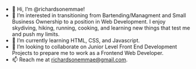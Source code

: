 - 👋 Hi, I’m @richardsonemmae!
- 👀 I’m interested in transitioning from Bartending/Managment and Small Business Ownership to a position in Web Development.  I enjoy skydiving, hiking, running, cooking, and learning new things that test me and push my limits.
- 🌱 I’m currently learning HTML, CSS, and Javascript.
- 💞️ I’m looking to collaborate on Junior Level Front End Development Projects to prepare me to work as a Frontend Web Developer.
- 📫 Reach me at richardsonemmae@gmail.com.


